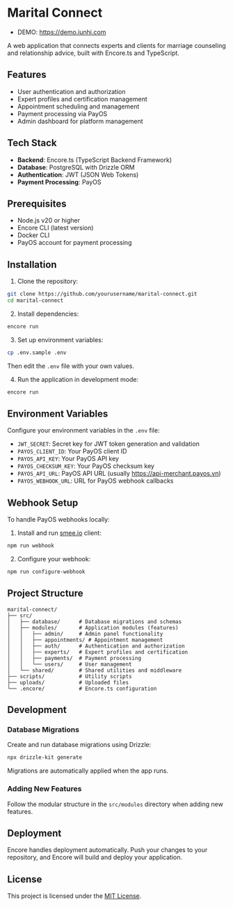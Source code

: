 # Marital Connect

- DEMO: https://demo.iunhi.com

A web application that connects experts and clients for marriage counseling and relationship advice, built with Encore.ts and TypeScript.

## Features

- User authentication and authorization
- Expert profiles and certification management
- Appointment scheduling and management
- Payment processing via PayOS
- Admin dashboard for platform management

## Tech Stack

- **Backend**: Encore.ts (TypeScript Backend Framework)
- **Database**: PostgreSQL with Drizzle ORM
- **Authentication**: JWT (JSON Web Tokens)
- **Payment Processing**: PayOS

## Prerequisites

- Node.js v20 or higher
- Encore CLI (latest version)
- Docker CLI
- PayOS account for payment processing

## Installation

1. Clone the repository:
```bash
git clone https://github.com/yourusername/marital-connect.git
cd marital-connect
```

2. Install dependencies:
```bash
encore run
```

3. Set up environment variables:
```bash
cp .env.sample .env
```
Then edit the `.env` file with your own values.

4. Run the application in development mode:
```bash
encore run
```

## Environment Variables

Configure your environment variables in the `.env` file:

- `JWT_SECRET`: Secret key for JWT token generation and validation
- `PAYOS_CLIENT_ID`: Your PayOS client ID
- `PAYOS_API_KEY`: Your PayOS API key
- `PAYOS_CHECKSUM_KEY`: Your PayOS checksum key
- `PAYOS_API_URL`: PayOS API URL (usually https://api-merchant.payos.vn)
- `PAYOS_WEBHOOK_URL`: URL for PayOS webhook callbacks

## Webhook Setup

To handle PayOS webhooks locally:

1. Install and run [smee.io](https://smee.io/) client:
```bash
npm run webhook
```

2. Configure your webhook:
```bash
npm run configure-webhook
```

## Project Structure

```
marital-connect/
├── src/
│   ├── database/      # Database migrations and schemas
│   ├── modules/       # Application modules (features)
│   │   ├── admin/     # Admin panel functionality
│   │   ├── appointments/ # Appointment management
│   │   ├── auth/      # Authentication and authorization
│   │   ├── experts/   # Expert profiles and certification
│   │   ├── payments/  # Payment processing
│   │   └── users/     # User management
│   └── shared/        # Shared utilities and middleware
├── scripts/           # Utility scripts
├── uploads/           # Uploaded files
└── .encore/           # Encore.ts configuration
```

## Development

### Database Migrations

Create and run database migrations using Drizzle:

```bash
npx drizzle-kit generate
```

Migrations are automatically applied when the app runs.

### Adding New Features

Follow the modular structure in the `src/modules` directory when adding new features.

## Deployment

Encore handles deployment automatically. Push your changes to your repository, and Encore will build and deploy your application.

## License

This project is licensed under the [MIT License](LICENSE).
